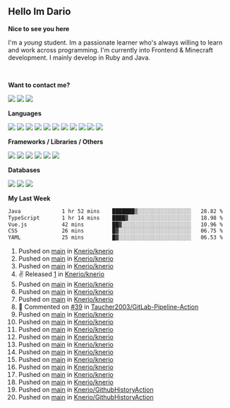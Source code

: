 <h2>Hello Im Dario</h2>

**Nice to see you here**

I'm a *young* student. Im a passionate learner who's always willing to learn and work across
programming. I'm currently into Frontend & Minecraft development. I mainly develop in Ruby and Java.

<br/>

**Want to contact me?**

<a href="https://github.com/knerio"><img src="https://img.shields.io/badge/-Github-blue?style=for-the-badge&logo=github&logoColor=white"/></a> <a href="https://discord.com/users/639416958923702292"><img src="https://img.shields.io/badge/-knerio-blue?style=for-the-badge&logo=discord&logoColor=white"/></a> <a href="https://twitch.tv/dopalos_"><img src="https://img.shields.io/badge/-twitch-blue?style=for-the-badge&logo=twitch&logoColor=white"/></a>

**Languages**

<img src="https://img.shields.io/badge/-HTML-blue?style=for-the-badge&logo=html5&logoColor=white"/> <img src="https://img.shields.io/badge/-CSS-blue?style=for-the-badge&logo=CSS3&logoColor=white"/> <img src="https://img.shields.io/badge/-Javascript-blue?style=for-the-badge&logo=javascript&logoColor=white"/> <img src="https://img.shields.io/badge/-Typescript-blue?style=for-the-badge&logo=TypeScript&logoColor=white"/> <img src="https://img.shields.io/badge/-Java-blue?style=for-the-badge&logo=java&logoColor=white"/> <img src="https://img.shields.io/badge/-Kotlin-blue?style=for-the-badge&logo=kotlin&logoColor=white"/> <img src="https://img.shields.io/badge/-SQL-blue?style=for-the-badge&logo=MYSQL&logoColor=white"/> <img src="https://img.shields.io/badge/-Markdown-blue?style=for-the-badge&logo=Markdown&logoColor=white"/> <img src="https://img.shields.io/badge/-JSON-blue?style=for-the-badge&logo=JSON&logoColor=white"/> <img src="https://img.shields.io/badge/-Git-blue?style=for-the-badge&logo=Git&logoColor=white"/> <img src="https://img.shields.io/badge/-Ruby-blue?style=for-the-badge&logo=Ruby&logoColor=white"/>
<br/>

 **Frameworks / Libraries / Others**

<img src="https://img.shields.io/badge/-Bootstrap-blue?style=for-the-badge&logo=Bootstrap&logoColor=white"/> <img src="https://img.shields.io/badge/-Node.JS-blue?style=for-the-badge&logo=node.js&logoColor=white"/> <img src="https://img.shields.io/badge/-React-blue?style=for-the-badge&logo=React&logoColor=white"/> <img src="https://img.shields.io/badge/-Express-blue?style=for-the-badge&logo=Express&logoColor=white"/> <img src="https://img.shields.io/badge/-Next.Js-blue?style=for-the-badge&logo=Next.Js&logoColor=white"/> <img src="https://img.shields.io/badge/-Ruby_On_Rails-blue?style=for-the-badge&logo=ruby-on-rails&logoColor=white"/>

**Databases**

<img src="https://img.shields.io/badge/-MongoDB-blue?style=for-the-badge&logo=mongodb&logoColor=white"/> <img src="https://img.shields.io/badge/-MariaDB-blue?style=for-the-badge&logo=MariaDB&logoColor=white"/>
<img src="https://img.shields.io/badge/-PostgreSQL-blue?style=for-the-badge&logo=PostgreSQl&logoColor=white"/>

**My Last Week**

<!--START_SECTION:waka-->

```txt
Java             1 hr 52 mins    ███████▒░░░░░░░░░░░░░░░░░   28.82 %
TypeScript       1 hr 14 mins    ████▓░░░░░░░░░░░░░░░░░░░░   18.98 %
Vue.js           42 mins         ██▓░░░░░░░░░░░░░░░░░░░░░░   10.96 %
CSS              26 mins         █▓░░░░░░░░░░░░░░░░░░░░░░░   06.75 %
YAML             25 mins         █▓░░░░░░░░░░░░░░░░░░░░░░░   06.53 %
```

<!--END_SECTION:waka-->

<!--START_SECTION:history_knerio-->
1. Pushed on [main](https://github.com/Knerio/knerio/tree/main) in [Knerio/knerio](https://api.github.com/repos/Knerio/knerio)
2. Pushed on [main](https://github.com/Knerio/knerio/tree/main) in [Knerio/knerio](https://api.github.com/repos/Knerio/knerio)
3. Pushed on [main](https://github.com/Knerio/knerio/tree/main) in [Knerio/knerio](https://api.github.com/repos/Knerio/knerio)
4. ✌️ Released [1](https://github.com/Knerio/knerio/releases/158257546) in [Knerio/knerio](https://api.github.com/repos/Knerio/knerio)
5. Pushed on [main](https://github.com/Knerio/knerio/tree/main) in [Knerio/knerio](https://api.github.com/repos/Knerio/knerio)
6. Pushed on [main](https://github.com/Knerio/knerio/tree/main) in [Knerio/knerio](https://api.github.com/repos/Knerio/knerio)
7. Pushed on [main](https://github.com/Knerio/knerio/tree/main) in [Knerio/knerio](https://api.github.com/repos/Knerio/knerio)
8. 💬 Commented on [#39](https://github.com/Taucher2003/GitLab-Pipeline-Action/issues/39) in [Taucher2003/GitLab-Pipeline-Action](https://api.github.com/repos/Taucher2003/GitLab-Pipeline-Action)
9. Pushed on [main](https://github.com/Knerio/knerio/tree/main) in [Knerio/knerio](https://api.github.com/repos/Knerio/knerio)
10. Pushed on [main](https://github.com/Knerio/knerio/tree/main) in [Knerio/knerio](https://api.github.com/repos/Knerio/knerio)
11. Pushed on [main](https://github.com/Knerio/knerio/tree/main) in [Knerio/knerio](https://api.github.com/repos/Knerio/knerio)
12. Pushed on [main](https://github.com/Knerio/knerio/tree/main) in [Knerio/knerio](https://api.github.com/repos/Knerio/knerio)
13. Pushed on [main](https://github.com/Knerio/knerio/tree/main) in [Knerio/knerio](https://api.github.com/repos/Knerio/knerio)
14. Pushed on [main](https://github.com/Knerio/knerio/tree/main) in [Knerio/knerio](https://api.github.com/repos/Knerio/knerio)
15. Pushed on [main](https://github.com/Knerio/knerio/tree/main) in [Knerio/knerio](https://api.github.com/repos/Knerio/knerio)
16. Pushed on [main](https://github.com/Knerio/knerio/tree/main) in [Knerio/knerio](https://api.github.com/repos/Knerio/knerio)
17. Pushed on [main](https://github.com/Knerio/knerio/tree/main) in [Knerio/knerio](https://api.github.com/repos/Knerio/knerio)
18. Pushed on [main](https://github.com/Knerio/knerio/tree/main) in [Knerio/knerio](https://api.github.com/repos/Knerio/knerio)
19. Pushed on [main](https://github.com/Knerio/GithubHistoryAction/tree/main) in [Knerio/GithubHistoryAction](https://api.github.com/repos/Knerio/GithubHistoryAction)
20. Pushed on [main](https://github.com/Knerio/GithubHistoryAction/tree/main) in [Knerio/GithubHistoryAction](https://api.github.com/repos/Knerio/GithubHistoryAction)
<!--END_SECTION:history_knerio-->
